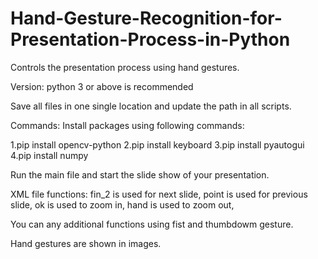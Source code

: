 # Hand-Gesture-Recognition-for-Presentation-Process-in-Python
Controls the presentation process using hand gestures.

Version:
python 3 or above is recommended


Save all files in one single location and update the path in all scripts.

Commands:
Install packages using following commands:

1.pip install opencv-python
2.pip install keyboard
3.pip install pyautogui
4.pip install numpy

Run the main file and start the slide show of your presentation.

XML file functions:
fin_2 is used for next slide,
point is used for previous slide,
ok is used to zoom in,
hand is used to zoom out,

You can any additional functions using fist and thumbdowm gesture.


Hand gestures are shown in images.

